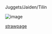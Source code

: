 Juggets/Jaiden/Tilín

![image](https://encrypted-tbn0.gstatic.com/images?q=tbn:ANd9GcTGFHcBkMe3EM2Fpyha1ffHDJGvmF5Ezlj7sCX6EZFgOw&s)

[strawpage](https://straw.page/make?id=redbow)
